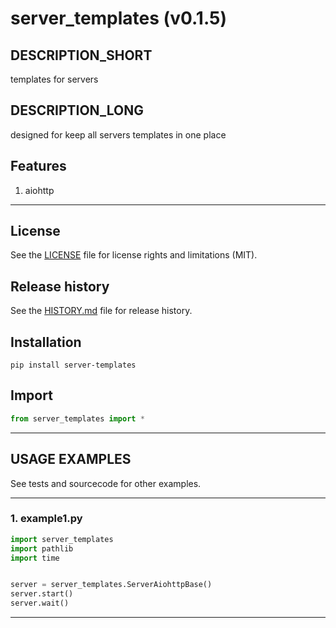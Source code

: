 # server_templates (v0.1.5)

## DESCRIPTION_SHORT
templates for servers

## DESCRIPTION_LONG
designed for keep all servers templates in one place


## Features
1. aiohttp  


********************************************************************************
## License
See the [LICENSE](LICENSE) file for license rights and limitations (MIT).


## Release history
See the [HISTORY.md](HISTORY.md) file for release history.


## Installation
```commandline
pip install server-templates
```


## Import
```python
from server_templates import *
```


********************************************************************************
## USAGE EXAMPLES
See tests and sourcecode for other examples.

------------------------------
### 1. example1.py
```python
import server_templates
import pathlib
import time


server = server_templates.ServerAiohttpBase()
server.start()
server.wait()
```

********************************************************************************
